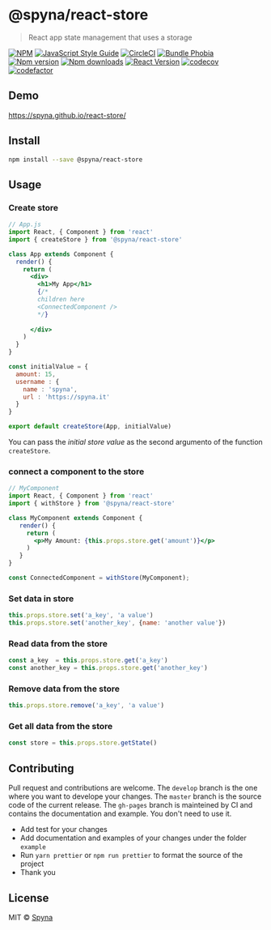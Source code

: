 # @spyna/react-store

> React app state management that uses a storage

[![NPM](https://img.shields.io/npm/v/@spyna/react-store.svg)](https://www.npmjs.com/package/@spyna/react-store) [![JavaScript Style Guide](https://img.shields.io/badge/code_style-standard-brightgreen.svg)](https://standardjs.com)
[![CircleCI](https://img.shields.io/circleci/project/github/Spyna/react-store/master.svg?style=flat-square)](https://img.shields.io/circleci/project/github/Spyna/react-store/master.svg?style=flat-square)
[![Bundle Phobia](https://img.shields.io/bundlephobia/minzip/@spyna/react-store.svg?style=flat-square)](https://img.shields.io/bundlephobia/minzip/@spyna/react-store.svg?style=flat-square)
[![Npm version](https://img.shields.io/npm/v/@spyna/react-store.svg?style=flat-square)](https://img.shields.io/npm/v/@spyna/react-store.svg?style=flat-square)
[![Npm downloads](https://img.shields.io/npm/dt/@spyna/react-store.svg?style=flat-square)](https://img.shields.io/npm/dt/@spyna/react-store.svg)
[![React Version](https://img.shields.io/npm/dependency-version/@spyna/react-store/peer/react.svg?style=flat-square)](https://img.shields.io/npm/dependency-version/@spyna/react-store/peer/react.svg?style=flat-square)
[![codecov](https://codecov.io/gh/Spyna/react-store/branch/master/graph/badge.svg)](https://codecov.io/gh/Spyna/react-store)
[![codefactor](https://www.codefactor.io/repository/github/Spyna/react-store/badge?style=flat-square)](https://www.codefactor.io/repository/github/spyna/react-store/overview/master)
  


## Demo 

https://spyna.github.io/react-store/

## Install

```bash
npm install --save @spyna/react-store
```

## Usage


### Create store

```jsx
// App.js
import React, { Component } from 'react'
import { createStore } from '@spyna/react-store'

class App extends Component {
  render() {
    return (
      <div>
        <h1>My App</h1>
        {/*
        children here
        <ConnectedComponent />
        */}
        
      </div>
    )
  }
}

const initialValue = {
  amount: 15,
  username : {
    name : 'spyna',
    url : 'https://spyna.it'
  }
}

export default createStore(App, initialValue)
```

You can pass the *initial store value* as the second argumento of the function `createStore`.

### connect a component to the store

```jsx
// MyComponent
import React, { Component } from 'react'
import { withStore } from '@spyna/react-store'

class MyComponent extends Component {
   render() {
     return (
       <p>My Amount: {this.props.store.get('amount')}</p>
     )
   }
}

const ConnectedComponent = withStore(MyComponent);
```

### Set data in store 

```jsx
this.props.store.set('a_key', 'a value')
this.props.store.set('another_key', {name: 'another value'})
```

### Read data from the store

```jsx
const a_key  = this.props.store.get('a_key')
const another_key = this.props.store.get('another_key')
```

### Remove data from the store 

```jsx
this.props.store.remove('a_key', 'a value')
```

### Get all data from the store

```jsx
const store = this.props.store.getState()
```

## Contributing

Pull request and contributions are welcome. 
The `develop` branch is the one where you want to develope your changes. 
The `master` branch is the source code of the current release. 
The `gh-pages` branch is mainteined by CI and contains the documentation and example. You don't need to use it.


* Add test for your changes
* Add documentation and examples of your changes under the folder `example`
* Run `yarn prettier` or `npm run prettier` to format the source of the project
* Thank you

## License

MIT © [Spyna](https://github.com/Spyna)
